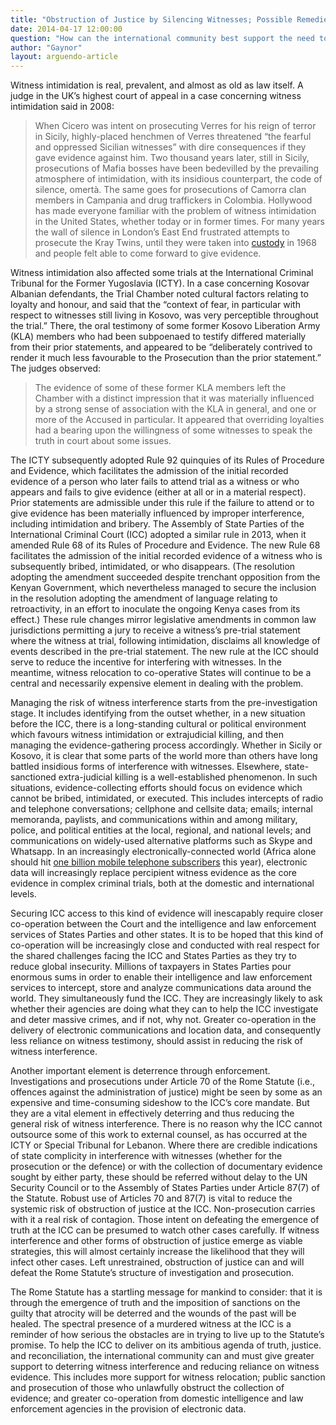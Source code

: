 ```yaml
---
title: "Obstruction of Justice by Silencing Witnesses; Possible Remedies"
date: 2014-04-17 12:00:00
question: "How can the international community best support the need to protect witnesses in international criminal trials?"
author: "Gaynor"
layout: arguendo-article
---
```


Witness intimidation is real, prevalent, and almost as old as law itself.  A judge in the UK’s highest court of appeal in a case concerning witness intimidation said in 2008: 

>When Cicero was intent on prosecuting Verres for his reign of terror in Sicily, highly-placed henchmen of Verres threatened “the fearful and oppressed Sicilian witnesses” with dire consequences if they gave evidence against him. Two thousand years later, still in Sicily, prosecutions of Mafia bosses have been bedevilled by the prevailing atmosphere of intimidation, with its insidious counterpart, the code of silence, omertà. The same goes for prosecutions of Camorra clan members in Campania and drug traffickers in Colombia. Hollywood has made everyone familiar with the problem of witness intimidation in the United States, whether today or in former times. For many years the wall of silence in London’s East End frustrated attempts to prosecute the Kray Twins, until they were taken into [custody](http://www.publications.parliament.uk/pa/ld200708/ldjudgmt/jd080618/davis-3.htm) in 1968 and people felt able to come forward to give evidence.

Witness intimidation also affected some trials at the International Criminal Tribunal for the Former Yugoslavia (ICTY).  In a case concerning Kosovar Albanian defendants, the Trial Chamber noted cultural factors relating to loyalty and honour, and said that the “context of fear, in particular with respect to witnesses still living in Kosovo, was very perceptible throughout the trial.” There, the oral testimony of some former Kosovo Liberation Army (KLA) members who had been subpoenaed to testify differed materially from their prior statements, and appeared to be “deliberately contrived to render it much less favourable to the Prosecution than the prior statement.” The judges observed: 

>The evidence of some of these former KLA members left the Chamber with a distinct impression that it was materially influenced by a strong sense of association with the KLA in general, and one or more of the Accused in particular. It appeared that overriding loyalties had a bearing upon the willingness of some witnesses to speak the truth in court about some issues.

The ICTY subsequently adopted Rule 92 quinquies of its Rules of Procedure and Evidence, which facilitates the admission of the initial recorded evidence of a person who later fails to attend trial as a witness or who appears and fails to give evidence (either at all or in a material respect). Prior statements are admissible under this rule if the failure to attend or to give evidence has been materially influenced by improper interference, including intimidation and bribery.  The Assembly of State Parties of the International Criminal Court (ICC) adopted a similar rule in 2013, when it amended Rule 68 of its Rules of Procedure and Evidence. The new Rule 68 facilitates the admission of the initial recorded evidence of a witness who is subsequently bribed, intimidated, or who disappears. (The resolution adopting the amendment succeeded despite trenchant opposition from the Kenyan Government, which nevertheless managed to secure the inclusion in the resolution adopting the amendment of language relating to retroactivity, in an effort to inoculate the ongoing Kenya cases from its effect.) These rule changes mirror legislative amendments in common law jurisdictions permitting a jury to receive a witness’s pre-trial statement where the witness at trial, following intimidation, disclaims all knowledge of events described in the pre-trial statement. The new rule at the ICC should serve to reduce the incentive for interfering with witnesses. In the meantime, witness relocation to co-operative States will continue to be a central and necessarily expensive element in dealing with the problem.

Managing the risk of witness interference starts from the pre-investigation stage. It includes identifying from the outset whether, in a new situation before the ICC, there is a long-standing cultural or political environment which favours witness intimidation or extrajudicial killing, and then managing the evidence-gathering process accordingly. Whether in Sicily or Kosovo, it is clear that some parts of the world more than others have long battled insidious forms of interference with witnesses. Elsewhere, state-sanctioned extra-judicial killing is a well-established phenomenon. In such situations, evidence-collecting efforts should focus on evidence which cannot be bribed, intimidated, or executed. This includes intercepts of radio and telephone conversations; cellphone and cellsite data; emails; internal memoranda, paylists, and communications within and among military, police, and political entities at the local, regional, and national levels; and communications on widely-used alternative platforms such as Skype and Whatsapp.  In an increasingly electronically-connected world (Africa alone should hit [one billion mobile telephone subscribers](http://www.cnn.com/2014/01/24/business/davos-africa-mobile-explosion) this year), electronic data will increasingly replace percipient witness evidence as the core evidence in complex criminal trials, both at the domestic and international levels. 

Securing ICC access to this kind of evidence will inescapably require closer co-operation between the Court and the intelligence and law enforcement services of States Parties and other states. It is to be hoped that this kind of co-operation will be increasingly close and conducted with real respect for the shared challenges facing the ICC and States Parties as they try to reduce global insecurity. Millions of taxpayers in States Parties pour enormous sums in order to enable their intelligence and law enforcement services to intercept, store and analyze communications data around the world. They simultaneously fund the ICC. They are increasingly likely to ask whether their agencies are doing what they can to help the ICC investigate and deter massive crimes, and if not, why not. Greater co-operation in the delivery of electronic communications and location data, and consequently less reliance on witness testimony, should assist in reducing the risk of witness interference.

Another important element is deterrence through enforcement. Investigations and prosecutions under Article 70 of the Rome Statute (i.e., offences against the administration of justice) might be seen by some as an expensive and time-consuming sideshow to the ICC’s core mandate. But they are a vital element in effectively deterring and thus reducing the general risk of witness interference. There is no reason why the ICC cannot outsource some of this work to external counsel, as has occurred at the ICTY or Special Tribunal for Lebanon. Where there are credible indications of state complicity in interference with witnesses (whether for the prosecution or the defence) or with the collection of documentary evidence sought by either party, these should be referred without delay to the UN Security Council or to the Assembly of States Parties under Article 87(7) of the Statute. Robust use of Articles 70 and 87(7) is vital to reduce the systemic risk of obstruction of justice at the ICC. Non-prosecution carries with it a real risk of contagion. Those intent on defeating the emergence of truth at the ICC can be presumed to watch other cases carefully. If witness interference and other forms of obstruction of justice emerge as viable strategies, this will almost certainly increase the likelihood that they will infect other cases. Left unrestrained, obstruction of justice can and will defeat the Rome Statute’s structure of investigation and prosecution.

The Rome Statute has a startling message for mankind to consider: that it is through the emergence of truth and the imposition of sanctions on the guilty that atrocity will be deterred and the wounds of the past will be healed. The spectral presence of a murdered witness at the ICC is a reminder of how serious the obstacles are in trying to live up to the Statute’s promise. To help the ICC to deliver on its ambitious agenda of truth, justice. and reconciliation, the international community can and must give greater support to deterring witness interference and reducing reliance on witness evidence. This includes more support for witness relocation; public sanction and prosecution of those who unlawfully obstruct the collection of evidence; and greater co-operation from domestic intelligence and law enforcement agencies in the provision of electronic data. 
